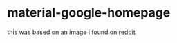 # material-google-homepage
this was based on an image i found on [reddit](https://www.reddit.com/r/Design/comments/3d15om/google_homepage_material_design_concept/)
